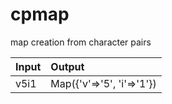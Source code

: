 # cpmap
map creation from character pairs

| Input | Output |
|:--|:--|
| v5i1 | Map({'v'=>'5', 'i'=>'1'}) |
